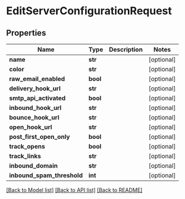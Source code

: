 # EditServerConfigurationRequest

## Properties
Name | Type | Description | Notes
------------ | ------------- | ------------- | -------------
**name** | **str** |  | [optional] 
**color** | **str** |  | [optional] 
**raw_email_enabled** | **bool** |  | [optional] 
**delivery_hook_url** | **str** |  | [optional] 
**smtp_api_activated** | **bool** |  | [optional] 
**inbound_hook_url** | **str** |  | [optional] 
**bounce_hook_url** | **str** |  | [optional] 
**open_hook_url** | **str** |  | [optional] 
**post_first_open_only** | **bool** |  | [optional] 
**track_opens** | **bool** |  | [optional] 
**track_links** | **str** |  | [optional] 
**inbound_domain** | **str** |  | [optional] 
**inbound_spam_threshold** | **int** |  | [optional] 

[[Back to Model list]](../README.md#documentation-for-models) [[Back to API list]](../README.md#documentation-for-api-endpoints) [[Back to README]](../README.md)



